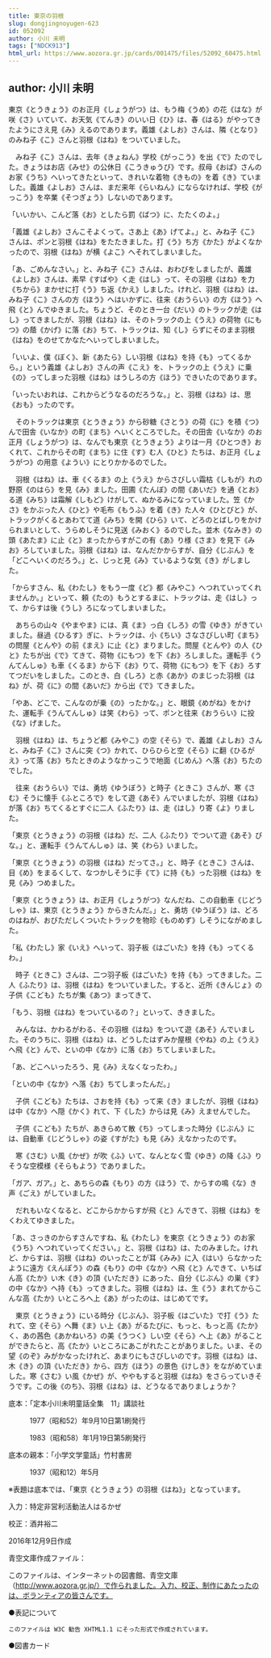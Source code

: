 ```yaml
---
title: 東京の羽根
slug: dongjingnoyugen-623
id: 052092
author: 小川 未明
tags: ["NDCK913"]
html_url: https://www.aozora.gr.jp/cards/001475/files/52092_60475.html
---
```


## author: 小川 未明

東京《とうきょう》のお正月《しょうがつ》は、もう梅《うめ》の花《はな》が咲《さ》いていて、お天気《てんき》のいい日《ひ》は、春《はる》がやってきたようにさえ見《み》えるのであります。義雄《よしお》さんは、隣《となり》のみね子《こ》さんと羽根《はね》をついていました。

　みね子《こ》さんは、去年《きょねん》学校《がっこう》を出《で》たのでした。きょうはお店《みせ》の公休日《こうきゅうび》です。叔母《おば》さんのお家《うち》へいってきたといって、きれいな着物《きもの》を着《き》ていました。義雄《よしお》さんは、まだ来年《らいねん》にならなければ、学校《がっこう》を卒業《そつぎょう》しないのであります。

「いいかい、こんど落《お》としたら罰《ばつ》に、たたくのよ。」

「義雄《よしお》さんこそよくって。さあ上《あ》げてよ。」と、みね子《こ》さんは、ポンと羽根《はね》をたたきました。打《う》ち方《かた》がよくなかったので、羽根《はね》が横《よこ》へそれてしまいました。

「あ、ごめんなさい。」と、みね子《こ》さんは、おわびをしましたが、義雄《よしお》さんは、素早《すばや》く走《はし》って、その羽根《はね》を力《ちから》まかせに打《う》ち返《かえ》しました。けれど、羽根《はね》は、みね子《こ》さんの方《ほう》へはいかずに、往来《おうらい》の方《ほう》へ飛《と》んでゆきました。ちょうど、そのとき一台《だい》のトラックが走《はし》ってきましたが、羽根《はね》は、そのトラックの上《うえ》の荷物《にもつ》の蔭《かげ》に落《お》ちて、トラックは、知《し》らずにそのまま羽根《はね》をのせてかなたへいってしまいました。

「いいよ、僕《ぼく》、新《あたら》しい羽根《はね》を持《も》ってくるから。」という義雄《よしお》さんの声《こえ》を、トラックの上《うえ》に乗《の》ってしまった羽根《はね》はうしろの方《ほう》できいたのであります。

「いったいおれは、これからどうなるのだろうな。」と、羽根《はね》は、思《おも》ったのです。

　そのトラックは東京《とうきょう》から砂糖《さとう》の荷《に》を積《つ》んで田舎《いなか》の町《まち》へいくところでした。その田舎《いなか》のお正月《しょうがつ》は、なんでも東京《とうきょう》よりは一月《ひとつき》おくれて、これからその町《まち》に住《す》む人《ひと》たちは、お正月《しょうがつ》の用意《ようい》にとりかかるのでした。

　羽根《はね》は、車《くるま》の上《うえ》からさびしい霜枯《しもが》れの野原《のはら》を見《み》ました。田圃《たんぼ》の間《あいだ》を通《とお》る道《みち》は霜解《しもど》けがして、ぬかるみになっていました。笠《かさ》をかぶった人《ひと》や毛布《もうふ》を着《き》た人々《ひとびと》が、トラックがくるとあわてて道《みち》を開《ひら》いて、どろのとばしりをかけられまいとして、うらめしそうに見送《みおく》るのでした。並木《なみき》の頭《あたま》に止《と》まったからすがこの有《あ》り様《さま》を見下《みお》ろしていました。羽根《はね》は、なんだかからすが、自分《じぶん》を「どこへいくのだろう。」と、じっと見《み》ているような気《き》がしました。

「からすさん、私《わたし》をもう一度《ど》都《みやこ》へつれていってくれませんか。」といって、頼《たの》もうとするまに、トラックは、走《はし》って、からすは後《うし》ろになってしまいました。

　あちらの山々《やまやま》には、真《ま》っ白《しろ》の雪《ゆき》がきていました。昼過《ひるす》ぎに、トラックは、小《ちい》さなさびしい町《まち》の問屋《とんや》の前《まえ》に止《と》まりました。問屋《とんや》の人《ひと》たちが出《で》てきて、荷物《にもつ》を下《お》ろしました。運転手《うんてんしゅ》も車《くるま》から下《お》りて、荷物《にもつ》を下《お》ろすてつだいをしました。このとき、白《しろ》と赤《あか》のまじった羽根《はね》が、荷《に》の間《あいだ》から出《で》てきました。

「やあ、どこで、こんなのが乗《の》ったかな。」と、眼鏡《めがね》をかけた、運転手《うんてんしゅ》は笑《わら》って、ポンと往来《おうらい》に投《な》げました。

　羽根《はね》は、ちょうど都《みやこ》の空《そら》で、義雄《よしお》さんと、みね子《こ》さんに突《つ》かれて、ひらひらと空《そら》に翻《ひるがえ》って落《お》ちたときのようなかっこうで地面《じめん》へ落《お》ちたのでした。

　往来《おうらい》では、勇坊《ゆうぼう》と時子《ときこ》さんが、寒《さむ》そうに懐手《ふところで》をして遊《あそ》んでいましたが、羽根《はね》が落《お》ちてくるとすぐに二人《ふたり》は、走《はし》り寄《よ》りました。

「東京《とうきょう》の羽根《はね》だ、二人《ふたり》でついて遊《あそ》びな。」と、運転手《うんてんしゅ》は、笑《わら》いました。

「東京《とうきょう》の羽根《はね》だってさ。」と、時子《ときこ》さんは、目《め》をまるくして、なつかしそうに手《て》に持《も》った羽根《はね》を見《み》つめました。

「東京《とうきょう》は、お正月《しょうがつ》なんだね、この自動車《じどうしゃ》は、東京《とうきょう》からきたんだ。」と、勇坊《ゆうぼう》は、どろのはねが、おびただしくついたトラックを物珍《ものめず》しそうにながめました。

「私《わたし》家《いえ》へいって、羽子板《はごいた》を持《も》ってくるわ。」

　時子《ときこ》さんは、二つ羽子板《はごいた》を持《も》ってきました。二人《ふたり》は、羽根《はね》をついていました。すると、近所《きんじょ》の子供《こども》たちが集《あつ》まってきて、

「もう、羽根《はね》をついているの？」といって、ききました。

　みんなは、かわるがわる、その羽根《はね》をついて遊《あそ》んでいました。そのうちに、羽根《はね》は、どうしたはずみか屋根《やね》の上《うえ》へ飛《と》んで、といの中《なか》に落《お》ちてしまいました。

「あ、どこへいったろう、見《み》えなくなったわ。」

「といの中《なか》へ落《お》ちてしまったんだ。」

　子供《こども》たちは、さおを持《も》って来《き》ましたが、羽根《はね》は中《なか》へ隠《かく》れて、下《した》からは見《み》えませんでした。

　子供《こども》たちが、あきらめて散《ち》ってしまった時分《じぶん》には、自動車《じどうしゃ》の姿《すがた》も見《み》えなかったのです。

　寒《さむ》い風《かぜ》が吹《ふ》いて、なんとなく雪《ゆき》の降《ふ》りそうな空模様《そらもよう》でありました。

「ガア、ガア。」と、あちらの森《もり》の方《ほう》で、からすの鳴《な》き声《ごえ》がしていました。

　だれもいなくなると、どこからかからすが飛《と》んできて、羽根《はね》をくわえてゆきました。

「あ、さっきのからすさんですね、私《わたし》を東京《とうきょう》のお家《うち》へつれていってください。」と、羽根《はね》は、たのみました。けれど、からすは、羽根《はね》のいったことが耳《みみ》に入《はい》らなかったように遠方《えんぽう》の森《もり》の中《なか》へ飛《と》んできて、いちばん高《たか》い木《き》の頂《いただき》にあった、自分《じぶん》の巣《す》の中《なか》へ持《も》ってきました。羽根《はね》は、生《う》まれてからこんな高《たか》いところへ上《あ》がったのは、はじめてです。

　東京《とうきょう》にいる時分《じぶん》、羽子板《はごいた》で打《う》たれて、空《そら》へ舞《ま》い上《あ》がるたびに、もっと、もっと高《たか》く、あの茜色《あかねいろ》の美《うつく》しい空《そら》へ上《あ》がることができたらと、高《たか》いところにあこがれたことがありました。いま、その望《のぞ》みがかなったけれど、あまりにもさびしいのです。羽根《はね》は、木《き》の頂《いただき》から、四方《ほう》の景色《けしき》をながめていました。寒《さむ》い風《かぜ》が、ややもすると羽根《はね》をさらっていきそうです。この後《のち》、羽根《はね》は、どうなるでありましょうか？













底本：「定本小川未明童話全集　11」講談社

　　　1977（昭和52）年9月10日第1刷発行

　　　1983（昭和58）年1月19日第5刷発行

底本の親本：「小学文学童話」竹村書房

　　　1937（昭和12）年5月

※表題は底本では、「東京《とうきょう》の羽根《はね》」となっています。

入力：特定非営利活動法人はるかぜ

校正：酒井裕二

2016年12月9日作成

青空文庫作成ファイル：

このファイルは、インターネットの図書館、青空文庫（http://www.aozora.gr.jp/）で作られました。入力、校正、制作にあたったのは、ボランティアの皆さんです。











●表記について


	このファイルは W3C 勧告 XHTML1.1 にそった形式で作成されています。







●図書カード
